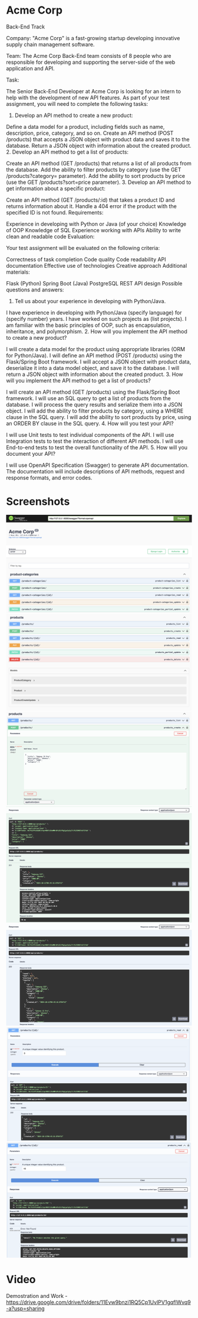 # Acme Corp

Back-End Track

Company: "Acme Corp" is a fast-growing startup developing innovative supply chain management software.

Team: The Acme Corp Back-End team consists of 8 people who are responsible for developing and supporting the server-side of the web application and API.

Task:

The Senior Back-End Developer at Acme Corp is looking for an intern to help with the development of new API features. As part of your test assignment, you will need to complete the following tasks:

1. Develop an API method to create a new product:

Define a data model for a product, including fields such as name, description, price, category, and so on.
Create an API method (POST /products) that accepts a JSON object with product data and saves it to the database.
Return a JSON object with information about the created product.
2. Develop an API method to get a list of products:

Create an API method (GET /products) that returns a list of all products from the database.
Add the ability to filter products by category (use the GET /products?category= parameter).
Add the ability to sort products by price (use the GET /products?sort=price parameter).
3. Develop an API method to get information about a specific product:

Create an API method (GET /products/:id) that takes a product ID and returns information about it.
Handle a 404 error if the product with the specified ID is not found.
Requirements:

Experience in developing with Python or Java (of your choice)
Knowledge of OOP
Knowledge of SQL
Experience working with APIs
Ability to write clean and readable code
Evaluation:

Your test assignment will be evaluated on the following criteria:

Correctness of task completion
Code quality
Code readability
API documentation
Effective use of technologies
Creative approach
Additional materials:

Flask (Python)
Spring Boot (Java)
PostgreSQL
REST API design
Possible questions and answers:

1. Tell us about your experience in developing with Python/Java.

I have experience in developing with Python/Java (specify language) for (specify number) years.
I have worked on such projects as (list projects).
I am familiar with the basic principles of OOP, such as encapsulation, inheritance, and polymorphism.
2. How will you implement the API method to create a new product?

I will create a data model for the product using appropriate libraries (ORM for Python/Java).
I will define an API method (POST /products) using the Flask/Spring Boot framework.
I will accept a JSON object with product data, deserialize it into a data model object, and save it to the database.
I will return a JSON object with information about the created product.
3. How will you implement the API method to get a list of products?

I will create an API method (GET /products) using the Flask/Spring Boot framework.
I will use an SQL query to get a list of products from the database.
I will process the query results and serialize them into a JSON object.
I will add the ability to filter products by category, using a WHERE clause in the SQL query.
I will add the ability to sort products by price, using an ORDER BY clause in the SQL query.
4. How will you test your API?

I will use Unit tests to test individual components of the API.
I will use Integration tests to test the interaction of different API methods.
I will use End-to-end tests to test the overall functionality of the API.
5. How will you document your API?

I will use OpenAPI Specification (Swagger) to generate API documentation.
The documentation will include descriptions of API methods, request and response formats, and error codes.
# Screenshots

![Main 1](/screenshots/main.png)
![Main 2](/screenshots/main2.png)
![Create Product Request](/screenshots/create-product-request.png)
![Create Product Response](/screenshots/create-product-response.png)
![List of Products](/screenshots/list-of-products.png)
![Product Detail](/screenshots/product-detail.png)
![Product Detail Not Found](/screenshots/product-detail-not-found.png)


# Video

Demostration and Work - https://drive.google.com/drive/folders/11Evw9bnzi1RQ5Cp1UvlPV1gqflWvq9-a?usp=sharing
